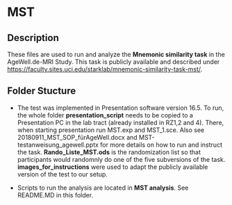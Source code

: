 # MST
  
## Description
These files are used to run and analyze the **Mnemonic similarity task** in the AgeWell.de-MRI Study. This task is publicly available and described under https://faculty.sites.uci.edu/starklab/mnemonic-similarity-task-mst/.

## Folder Stucture

* The test was implemented in Presentation software version 16.5. To run, the whole folder **presentation_script** needs to be copied to a Presentation PC in the lab tract (already installed in RZ1,2 and 4). There, when starting presentation run MST.exp and MST_1.sce. Also see 20180911_MST_SOP_fürAgeWell.docx and MST-testanweisung_agewell.pptx for more details on how to run and instruct the task. **Rando_Liste_MST.ods** is the randomization list so that participants would randomnly do one of the five subversions of the task. **images_for_instructions** were used to adapt the publicly available version of the test to our setup.

* Scripts to run the analysis are located in **MST analysis**. See README.MD in this folder.
